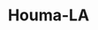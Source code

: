 ---
title: Houma-LA
slug: houma-la
f_state:
- cms/state/louisiana.md
f_locations:
- cms/payday-loan/advance-america-1819.md
- cms/payday-loan/advance-america-1820.md
- cms/payday-loan/advance-america-1855.md
- cms/payday-loan/advance-america-3101.md
- cms/payday-loan/advance-america-3103.md
- cms/payday-loan/cash-2-u-payday-loans-6302.md
- cms/payday-loan/cashcheck-international-9084.md
- cms/payday-loan/check-cashers-10639.md
- cms/payday-loan/check-cashers-10640.md
- cms/payday-loan/check-cashers-10641.md
- cms/payday-loan/check-cashers-10642.md
- cms/payday-loan/check-cashers-american-10670.md
- cms/payday-loan/check-cashers-inc-10682.md
- cms/payday-loan/check-into-cash-12030.md
- cms/payday-loan/check-into-cash-12045.md
- cms/payday-loan/check-into-cash-of-louisiana-13383.md
- cms/payday-loan/check-into-cash-of-louisiana-13407.md
- cms/payday-loan/dupres-fast-cash-16187.md
- cms/payday-loan/easy-money-16562.md
- cms/payday-loan/easy-money-emg-16620.md
- cms/payday-loan/easy-money-emg-16624.md
- cms/payday-loan/express-check-advance-16966.md
- cms/payday-loan/ez-instant-loan-17311.md
- cms/payday-loan/j-ras-quick-cash-19805.md
- cms/payday-loan/money-mart-21451.md
- cms/payday-loan/one-way-check-advance-23293.md
- cms/payday-loan/one-way-check-advance-23295.md
- cms/payday-loan/payway-check-advance-24272.md
- cms/payday-loan/payway-check-advance-24273.md
- cms/payday-loan/tv-profile-llc-27983.md
- cms/payday-loan/tv-profile-llc-27987.md
updated-on: '2024-05-30T13:41:28.615Z'
created-on: '2024-05-30T13:41:28.615Z'
published-on: '2024-05-30T13:54:32.469Z'
f_city: Houma
layout: '[city].html'
tags: city
---